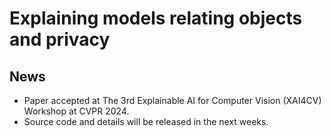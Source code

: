 # Explaining models relating objects and privacy

## News
* Paper accepted at The 3rd Explainable AI for Computer Vision (XAI4CV) Workshop at CVPR 2024.
* Source code and details will be released in the next weeks.
